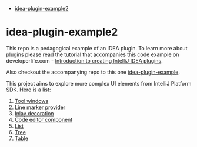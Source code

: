 <!-- START doctoc generated TOC please keep comment here to allow auto update -->
<!-- DON'T EDIT THIS SECTION, INSTEAD RE-RUN doctoc TO UPDATE -->

- [idea-plugin-example2](#idea-plugin-example2)

<!-- END doctoc generated TOC please keep comment here to allow auto update -->

# idea-plugin-example2

This repo is a pedagogical example of an IDEA plugin. To learn more about plugins please read the
tutorial that accompanies this code example on developerlife.com -
[Introduction to creating IntelliJ IDEA plugins](http://localhost:4000/2020/11/20/idea-plugin-example-intro/).

Also checkout the accompanying repo to this one
[idea-plugin-example](https://github.com/nazmulidris/idea-plugin-example).

This project aims to explore more complex UI elements from IntelliJ Platform SDK. Here is a list:

1. [Tool windows](docs/toolwindows.md)
2. [Line marker provider](docs/linemarkerprovider.md)
3. [Inlay decoration](docs/inlaydecoration.md)
4. [Code editor component](docs/codeeditorcomponent.md)
5. [List](docs/list.md)
6. [Tree](docs/tree.md)
7. [Table](docs/table.md)
